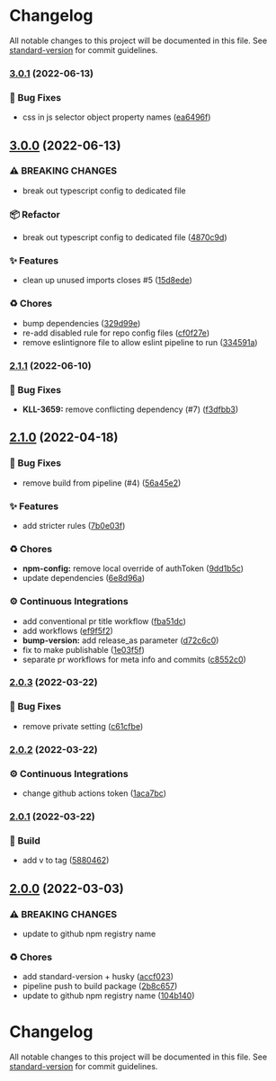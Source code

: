 # Changelog

All notable changes to this project will be documented in this file. See [standard-version](https://github.com/conventional-changelog/standard-version) for commit guidelines.

### [3.0.1](https://github.com/KL-Engineering/kidsloop-eslint-config/branches/compare/v3.0.1%0Dv3.0.0) (2022-06-13)


### 🐛 Bug Fixes

* css in js selector object property names ([ea6496f](https://github.com/KL-Engineering/kidsloop-eslint-config/commits/ea6496fdd1a32256b553dfe774950fb0f76fef59))

## [3.0.0](https://github.com/KL-Engineering/kidsloop-eslint-config/branches/compare/v3.0.0%0Dv2.1.1) (2022-06-13)


### ⚠ BREAKING CHANGES

* break out typescript config to dedicated file

### 📦 Refactor

* break out typescript config to dedicated file ([4870c9d](https://github.com/KL-Engineering/kidsloop-eslint-config/commits/4870c9d216171b36bb37faf72e364ef04db93953))


### ✨ Features

* clean up unused imports closes #5 ([15d8ede](https://github.com/KL-Engineering/kidsloop-eslint-config/commits/15d8edeeb829f7e31c798f8ebf24b6a19b76868b))


### ♻️ Chores

* bump dependencies ([329d99e](https://github.com/KL-Engineering/kidsloop-eslint-config/commits/329d99ed26d979d128717f7403cdb6273d4448b4))
* re-add disabled rule for repo config files ([cf0f27e](https://github.com/KL-Engineering/kidsloop-eslint-config/commits/cf0f27efe410f4112ec3cfb2da86ab8eff8cd9c0))
* remove eslintignore file to allow eslint pipeline to run ([334591a](https://github.com/KL-Engineering/kidsloop-eslint-config/commits/334591a816c948ebd5fbc53e3ec0897a1147a84e))

### [2.1.1](https://github.com/KL-Engineering/kidsloop-eslint-config/branches/compare/v2.1.1%0Dv2.1.0) (2022-06-10)


### 🐛 Bug Fixes

* **KLL-3659:** remove conflicting dependency (#7) ([f3dfbb3](https://github.com/KL-Engineering/kidsloop-eslint-config/commits/f3dfbb3cc0aceb89d06029e6fa050c739cf102eb))

## [2.1.0](https://github.com/KL-Engineering/kidsloop-eslint-config/branches/compare/v2.1.0%0Dv2.0.3) (2022-04-18)


### 🐛 Bug Fixes

* remove build from pipeline (#4) ([56a45e2](https://github.com/KL-Engineering/kidsloop-eslint-config/commits/56a45e2fc5a614e42c65d51198bc9188cebbead5))


### ✨ Features

* add stricter rules ([7b0e03f](https://github.com/KL-Engineering/kidsloop-eslint-config/commits/7b0e03f9254b27a98484cde3b50ba90793364ca5))


### ♻️ Chores

* **npm-config:** remove local override of authToken ([9dd1b5c](https://github.com/KL-Engineering/kidsloop-eslint-config/commits/9dd1b5c3a4b17cd29082b0321c1797a0e7832503))
* update dependencies ([6e8d96a](https://github.com/KL-Engineering/kidsloop-eslint-config/commits/6e8d96a6e82eeadef1937c0536a4ccde3c518d55))


### ⚙️ Continuous Integrations

* add conventional pr title workflow ([fba51dc](https://github.com/KL-Engineering/kidsloop-eslint-config/commits/fba51dcda22c2f6a6f3d09a8338f77b1f4df7984))
* add workflows ([ef9f5f2](https://github.com/KL-Engineering/kidsloop-eslint-config/commits/ef9f5f2b96d51579c6e9b428d6a6d39bc70d563e))
* **bump-version:** add release_as parameter ([d72c6c0](https://github.com/KL-Engineering/kidsloop-eslint-config/commits/d72c6c04eef2b95f787ccb337bdbc99cdaf28087))
* fix to make publishable ([1e03f5f](https://github.com/KL-Engineering/kidsloop-eslint-config/commits/1e03f5ff98c9cc19ced78875c8664a83b5af6e6a))
* separate pr workflows for meta info and commits ([c8552c0](https://github.com/KL-Engineering/kidsloop-eslint-config/commits/c8552c0378c69b7154def875118ebad47e09d992))

### [2.0.3](https://github.com/KL-Engineering/kidsloop-eslint-config/branches/compare/v2.0.3%0Dv2.0.2) (2022-03-22)


### 🐛 Bug Fixes

* remove private setting ([c61cfbe](https://github.com/KL-Engineering/kidsloop-eslint-config/commits/c61cfbe6cd599d54cecc0dc436b929521d66cacf))

### [2.0.2](https://github.com/KL-Engineering/kidsloop-eslint-config/branches/compare/v2.0.2%0Dv2.0.1) (2022-03-22)


### ⚙️ Continuous Integrations

* change github actions token ([1aca7bc](https://github.com/KL-Engineering/kidsloop-eslint-config/commits/1aca7bc452b814d607e370eae1692be5a039c8c2))

### [2.0.1](https://github.com/KL-Engineering/kidsloop-eslint-config/branches/compare/v2.0.1%0Dv2.0.0) (2022-03-22)


### 🔨 Build

* add v to tag ([5880462](https://github.com/KL-Engineering/kidsloop-eslint-config/commits/58804621933722c456d5ef9aa528c2578684d2e2))

## [2.0.0](https://github.com/KL-Engineering/kidsloop-eslint-config/branches/compare/2.0.0%0D1.4.1) (2022-03-03)


### ⚠ BREAKING CHANGES

* update to github npm registry name

### ♻️ Chores

* add standard-version + husky ([accf023](https://github.com/KL-Engineering/kidsloop-eslint-config/commits/accf023f882ae1360f726c6536e74e99feb9a977))
* pipeline push to build package ([2b8c657](https://github.com/KL-Engineering/kidsloop-eslint-config/commits/2b8c657b10fe3a0c42337ff9a3ef3590a15b11c2))
* update to github npm registry name ([104b140](https://github.com/KL-Engineering/kidsloop-eslint-config/commits/104b1407525a59d7b0b63d781260be3f79390cd8))

# Changelog

All notable changes to this project will be documented in this file. See [standard-version](https://github.com/conventional-changelog/standard-version) for commit guidelines.
